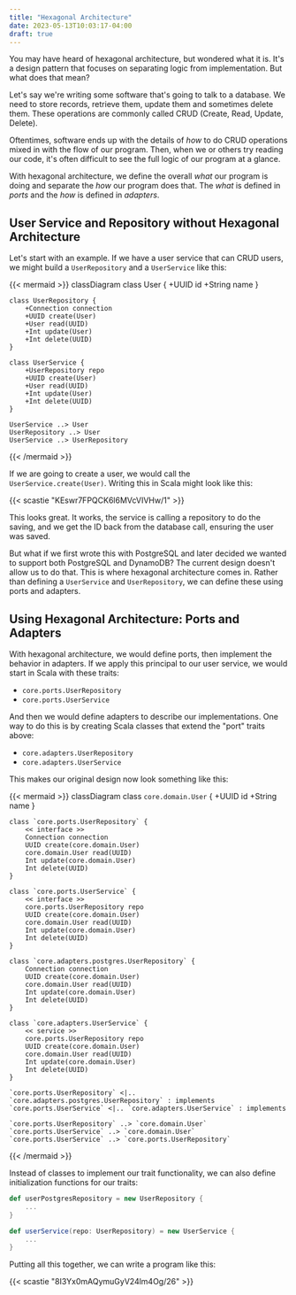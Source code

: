 ```yaml
---
title: "Hexagonal Architecture"
date: 2023-05-13T10:03:17-04:00
draft: true
---
```


You may have heard of hexagonal architecture, but wondered what it is. It's a design pattern that focuses on separating logic from implementation. But what does that mean?

Let's say we're writing some software that's going to talk to a database. We need to store records, retrieve them, update them and sometimes delete them. These operations are commonly called CRUD (Create, Read, Update, Delete).

Oftentimes, software ends up with the details of *how* to do CRUD operations mixed in with the flow of our program. Then, when we or others try reading our code, it's often difficult to see the full logic of our program at a glance.

With hexagonal architecture, we define the overall *what* our program is doing and separate the *how* our program does that. The *what* is defined in *ports* and the *how* is defined in *adapters*.

## User Service and Repository without Hexagonal Architecture

Let's start with an example. If we have a user service that can CRUD users, we might build a `UserRepository` and a `UserService` like this:

{{< mermaid >}}
classDiagram
    class User {
        +UUID id
        +String name
    }

    class UserRepository {
        +Connection connection
        +UUID create(User)
        +User read(UUID)
        +Int update(User)
        +Int delete(UUID)
    }

    class UserService {
        +UserRepository repo
        +UUID create(User)
        +User read(UUID)
        +Int update(User)
        +Int delete(UUID)
    }

    UserService ..> User
    UserRepository ..> User
    UserService ..> UserRepository
{{< /mermaid >}}

If we are going to create a user, we would call the `UserService.create(User)`. Writing this in Scala might look like this:

{{< scastie "KEswr7FPQCK6l6MVcVIVHw/1" >}}

This looks great. It works, the service is calling a repository to do the saving, and we get the ID back from the database call, ensuring the user was saved.

But what if we first wrote this with PostgreSQL and later decided we wanted to support both PostgreSQL and DynamoDB? The current design doesn't allow us to do that. This is where hexagonal architecture comes in. Rather than defining a `UserService` and `UserRepository`, we can define these using ports and adapters.

## Using Hexagonal Architecture: Ports and Adapters

With hexagonal architecture, we would define ports, then implement the behavior in adapters. If we apply this principal to our user service, we would start in Scala with these traits:

- `core.ports.UserRepository`
- `core.ports.UserService`

And then we would define adapters to describe our implementations. One way to do this is by creating Scala classes that extend the "port" traits above:

- `core.adapters.UserRepository`
- `core.adapters.UserService`

This makes our original design now look something like this:

{{< mermaid >}}
classDiagram
    class `core.domain.User` {
        +UUID id
        +String name
    }

    class `core.ports.UserRepository` {
        << interface >>
        Connection connection
        UUID create(core.domain.User)
        core.domain.User read(UUID)
        Int update(core.domain.User)
        Int delete(UUID)
    }

    class `core.ports.UserService` {
        << interface >>
        core.ports.UserRepository repo
        UUID create(core.domain.User)
        core.domain.User read(UUID)
        Int update(core.domain.User)
        Int delete(UUID)
    }

    class `core.adapters.postgres.UserRepository` {
        Connection connection
        UUID create(core.domain.User)
        core.domain.User read(UUID)
        Int update(core.domain.User)
        Int delete(UUID)
    }

    class `core.adapters.UserService` {
        << service >>
        core.ports.UserRepository repo
        UUID create(core.domain.User)
        core.domain.User read(UUID)
        Int update(core.domain.User)
        Int delete(UUID)
    }

    `core.ports.UserRepository` <|.. `core.adapters.postgres.UserRepository` : implements
    `core.ports.UserService` <|.. `core.adapters.UserService` : implements

    `core.ports.UserRepository` ..> `core.domain.User`
    `core.ports.UserService` ..> `core.domain.User`
    `core.ports.UserService` ..> `core.ports.UserRepository`
{{< /mermaid >}}

Instead of classes to implement our trait functionality, we can also define initialization functions for our traits:

```scala
def userPostgresRepository = new UserRepository {
    ...
}

def userService(repo: UserRepository) = new UserService {
    ...
}
```

Putting all this together, we can write a program like this:

{{< scastie "8I3Yx0mAQymuGyV24lm4Og/26" >}}
